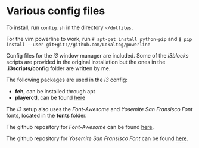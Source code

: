 # Various config files

To install, run `config.sh` in the directory `~/dotfiles`.

For the vim powerline to work, run 
`# apt-get install python-pip`
and
`$ pip install --user git+git://github.com/Lokaltog/powerline`

Config files for the *i3* window manager are included. 
Some of the *i3blocks* scripts are provided in the original installation but the ones in the **.i3scripts/config** folder are written by me.

The following packages are used in the *i3* config:
 
 * **feh**, can be installed through apt 
 * **playerctl**, can be found [here][1] 

The *i3* setup also uses the *Font-Awesome* and *Yosemite San Fransisco Font* fonts, located in the **fonts** folder.

The github repository for *Font-Awesome* can be found [here][2].

The github repository for *Yosemite San Fransisco Font* can be found [here][3].

[1]: https://github.com/acrisci/playerctl/releases
[2]: https://github.com/FortAwesome/Font-Awesome
[3]: https://github.com/supermarin/YosemiteSanFranciscoFont

